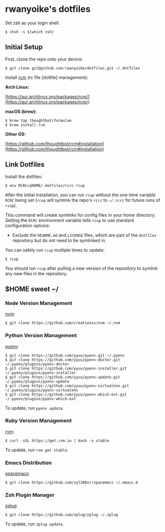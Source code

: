 # rwanyoike's dotfiles

Set zsh as your login shell:

    $ chsh -s $(which zsh)

## Initial Setup

First, clone the repo onto your device:

    $ git clone git@github.com:rwanyoike/dotfiles.git ~/.dotfiles

Install [rcm](https://github.com/thoughtbot/rcm) (rc file [dotfile] management):

**Arch Linux:**

[https://aur.archlinux.org/packages/rcm/](https://aur.archlinux.org/packages/rcm/)

**macOS (brew):**

    $ brew tap thoughtbot/formulae
    $ brew install rcm

**Other OS:**

[https://github.com/thoughtbot/rcm#installation](https://github.com/thoughtbot/rcm#installation)

## Link Dotfiles

Install the dotfiles:

    $ env RCRC=$HOME/.dotfiles/rcrc rcup

After the initial installation, you can run `rcup` without the one-time variable `RCRC` being set (`rcup` will symlink the repo's `rcrc` to `~/.rcrc` for future runs of `rcup`).

This command will create symlinks for config files in your home directory. Setting the `RCRC` environment variable tells `rcup` to use standard configuration options:

* Exclude the `README.md` and `LICENSE` files, which are part of the `dotfiles` repository but do not need to be symlinked in.

You can safely run `rcup` multiple times to update:

    $ rcup

You should run `rcup` after pulling a new version of the repository to symlink any new files in the repository.

## $HOME sweet ~/

### Node Version Management

[nvm](https://github.com/creationix/nvm):

    $ git clone https://github.com/creationix/nvm ~/.nvm

### Python Version Management

[pyenv](https://github.com/yyuu/pyenv):

    $ git clone https://github.com/yyuu/pyenv.git ~/.pyenv
    $ git clone https://github.com/yyuu/pyenv-doctor.git ~/.pyenv/plugins/pyenv-doctor
    $ git clone https://github.com/yyuu/pyenv-installer.git ~/.pyenv/plugins/pyenv-installer
    $ git clone https://github.com/yyuu/pyenv-update.git ~/.pyenv/plugins/pyenv-update
    $ git clone https://github.com/yyuu/pyenv-virtualenv.git ~/.pyenv/plugins/pyenv-virtualenv
    $ git clone https://github.com/yyuu/pyenv-which-ext.git ~/.pyenv/plugins/pyenv-which-ext

To update, run `pyenv update`.

### Ruby Version Management

[rvm](https://github.com/rvm/rvm):

    $ curl -sSL https://get.rvm.io | bash -s stable

To update, run `rvm get stable`.

### Emacs Distribution

[spacemacs](https://github.com/syl20bnr/spacemacs):

    $ git clone https://github.com/syl20bnr/spacemacs ~/.emacs.d

### Zsh Plugin Manager

[zplug](https://github.com/zplug/zplug):

    $ git clone https://github.com/zplug/zplug ~/.zplug

To update, run `zplug update`.